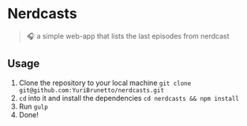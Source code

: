 # Nerdcasts
> :headphones: a simple web-app that lists the last episodes from nerdcast

## Usage
1. Clone the repository to your local machine
`git clone git@github.com:YuriBrunetto/nerdcasts.git`
2. `cd` into it and install the dependencies
`cd nerdcasts && npm install`
3. Run `gulp`
4. Done!
